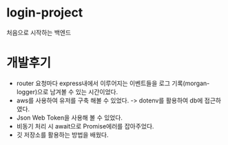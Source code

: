 # login-project
처음으로 시작하는 백엔드

# 개발후기
* router 요청마다 express내에서 이루어지는 이벤트들을 로그 기록(morgan-logger)으로 남겨볼 수 있는 시간이었다.
* aws를 사용하여 유저를 구축 해볼 수 있었다. -> dotenv를 활용하여 db에 접근하였다.
* Json Web Token을 사용해 볼 수 있었다.
* 비동기 처리 시 await으로 Promise에러를 잡아주었다.  
* 깃 저장소를 활용하는 방법을 배웠다.
